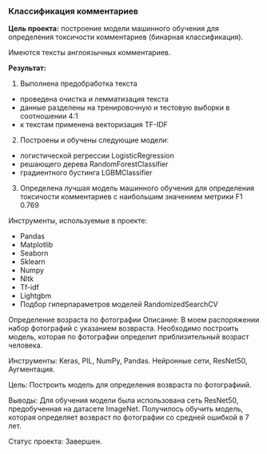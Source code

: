
### Классификация комментариев

**Цель проекта:** построение модели машинного обучения для определения токсичости комментариев (бинарная классификация).

Имеются тексты англоязычных комментариев. 

**Результат:** 
1. Выполнена предобработка текста
- проведена очистка и лемматизация текста
- данные разделены на тренировочную и тестовую выборки в соотношении 4:1
- к текстам применена векторизация TF-IDF
2. Построены и обучены следующие модели:
- логистической регрессии LogisticRegression
- решающего дерева RandomForestClassifier
- градиентного бустинга LGBMClassifier
3. Определена лучшая модель машинного обучения для определения токсичости комментариев с наибольшим значением метрики F1 0.769 

Инструменты, используемые в проекте:

- Pandas
- Matplotlib
- Seaborn
- Sklearn
- Numpy
- Nltk
- Tf-idf
- Lightgbm
- Подбор гиперпараметров моделей RandomizedSearchCV



Определение возраста по фотографии
Описание:
В моем распоряжении набор фотографий с указанием возвраста. Необходимо построить модель, которая по фотографии определит приблизительный возраст человека.

Инструменты:
Keras, PIL, NumPy, Pandas.
Нейронные сети, ResNet50, Аугментация.

Цель:
Построить модель для определения возвраста по фотографиий.

Выводы:
Для обучения модели была использована сеть ResNet50, предобученная на датасете ImageNet. Получилось обучить модель, которая определяет возвраст по фотографии со средней ошибкой в 7 лет.

Статус проекта:
Завершен.

